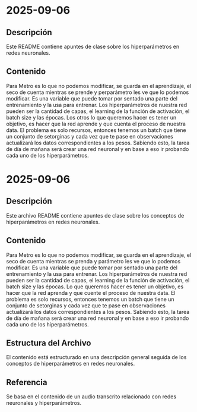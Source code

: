 # 2025-09-06

## Descripción
Este README contiene apuntes de clase sobre los hiperparámetros en redes neuronales.

## Contenido
Para Metro es lo que no podemos modificar, se guarda en el aprendizaje, el seco de cuenta mientras se prende y perparámetro les ve que lo podemos modificar. Es una variable que puede tomar por sentado una parte del entrenamiento y la usa para entrenar. Los hiperparámetros de nuestra red pueden ser la cantidad de capas, el learning de la función de activación, el batch size y las épocas. Los otros lo que queremos hacer es tener un objetivo, es hacer que la red aprende y que cuenta el proceso de nuestra data. El problema es solo recursos, entonces tenemos un batch que tiene un conjunto de setorginas y cada vez que te pase en observaciones actualizará los datos correspondientes a los pesos. Sabiendo esto, la tarea de día de mañana será crear una red neuronal y en base a eso ir probando cada uno de los hiperparámetros.
# 2025-09-06

## Descripción
Este archivo README contiene apuntes de clase sobre los conceptos de hiperparámetros en redes neuronales.

## Contenido
Para Metro es lo que no podemos modificar, se guarda en el aprendizaje, el seco de cuenta mientras se prenda y parámetro les ve que lo podemos modificar. Es una variable que puede tomar por sentado una parte del entrenamiento y la usa para entrenar. Los hiperparámetros de nuestra red pueden ser la cantidad de capas, el learning de la función de activación, el batch size y las épocas. Lo que queremos hacer es tener un objetivo, es hacer que la red aprenda y que cuente el proceso de nuestra data. El problema es solo recursos, entonces tenemos un batch que tiene un conjunto de setorginas y cada vez que te pase en observaciones actualizará los datos correspondientes a los pesos. Sabiendo esto, la tarea de día de mañana será crear una red neuronal y en base a eso ir probando cada uno de los hiperparámetros.

## Estructura del Archivo
El contenido está estructurado en una descripción general seguida de los conceptos de hiperparámetros en redes neuronales.

## Referencia
Se basa en el contenido de un audio transcrito relacionado con redes neuronales y hiperparámetros.
